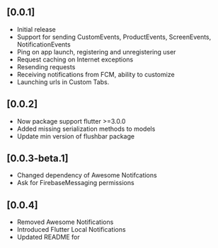 ## [0.0.1]

- Initial release
- Support for sending CustomEvents, ProductEvents, ScreenEvents, NotificationEvents
- Ping on app launch, registering and unregistering user
- Request caching on Internet exceptions
- Resending requests
- Receiving notifications from FCM, ability to customize
- Launching urls in Custom Tabs.

## [0.0.2]

- Now package support flutter >=3.0.0
- Added missing serialization methods to models
- Update min version of flushbar package

## [0.0.3-beta.1]

- Changed dependency of Awesome Notifcations
- Ask for FirebaseMessaging permissions

## [0.0.4]

- Removed Awesome Notifications
- Introduced Flutter Local Notifications
- Updated README for 
